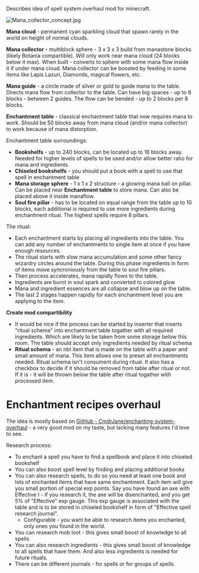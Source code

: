 Describes idea of spell system overhaul mod for minecraft.

![Mana_collector_concept.jpg](D:\b\Mine\GIT_Work\minecraft\minecraft_mod_ideas\mana_collector\Mana_collector_concept.jpg)

**Mana cloud** - permanent cyan sparkling cloud that spawn rarely in the world on height of normal clouds. 

**Mana collector** - multiblock sphere - 3 x 3 x 3 build from manastone blocks (likely Botania compartible). Will only work near mana cloud (24 blocks below it max). When built - converts to sphere with some mana flow inside it if under mana cloud. Mana collector can be boosted by feeding in some items like Lapis Lazuri, Diamonds, magical flowers, etc.

**Mana guide** - a circle made of silver or gold to guide mana to the table. Directs mana flow from collector to the table. Can have big spaces - up to 8 blocks - between 2 guides. The flow can be bended - up to 2 blocks per 8 blocks.

**Enchantment table** - classical enchantment table that now requires mana to work. Should be 50 blocks away from mana cloud (and/or mana collector) to work because of mana distorption.  

Enchantment table surroundings:

- **Bookshelfs** - up to 240 blocks, can be located up to 16 blocks away. Needed for higher levels of spells to be used and/or allow better ratio for mana and ingredients.
- **Chiseled bookshelfs** - you should put a book with a spell to use that spell in enchantment table
- **Mana storage sphere** - 1 x 1 x 2 structure - a glowing mana ball on pillar. Can be placed near **Enchantment table** to store mana. Can also be placed above it inside manaflow.
- **Soul fire pillar** - has to be located on equal range from the table up to 10 blocks, each additional is required to use more ingredients during enchantment ritual. The highest spells require 8 pillars.

The ritual:

- Each enchantment starts by placing all ingredients into the table. You can add any number of enchantments to single item at once if you have enough resources.
- The ritual starts with slow mana accumulation and some other fancy wizardry circles around the table. During this phase ingredients in form of items move syncroniously from the table to soul fire pillars.
- Then process accelerates, mana rapidly flows to the table.
- Ingredients are burnt in soul spark and converted to colored glow
- Mana and ingredient essences are all collapse and blow up on the table.
- The last 2 stages happen rapidly for each enchantment level you are applying to the item.

**Create mod compartibility**

- It would be nice if the process can be started by inserter that inserts "ritual schema" into enchantment table togather with all required ingredients. Which are likely to be taken from some storage below this room. The table should accept only ingredients needed by ritual schema
- **Ritual schema** - an nbt item that is made on the table with a paper and small amount of mana. This item allows one to preset all enchantments needed. Ritual schema isn't consument during ritual. It also has a checkbox to decide if it should be removed from table after ritual or not. If it is - it will be thrown below the table after ritual togather with processed item.

# Enchantment recipes overhaul

The idea is mostly based on [GitHub - CmdrJane/enchanting-system-overhaul](https://github.com/CmdrJane/enchanting-system-overhaul) - a very good mod on my taste, but lacking many features I'd love to see.

Research process:

- To enchant a spell you have to find a spellbook and place it into chiseled bookshelf
- You can also boost spell level by finding and placing additional books
- You can also research spells, to do so you need at least one book and lots of enchanted items that have same enchantment. Each item will give you small portion of special exp points. Say you have found an axe with Effective I - if you research it, the axe will be disenchanted, and you get 5% of "Effective" exp gauge. This exp gauge is associated with the table and is to be stored in chiseled bookshelf in form of "Effective spell research journal".
  - Configurable - you want be able to research items you enchanted, only ones you found in the world.
- You can research mob loot - this gives small boost of knowledge to all spells
- You can also research ingredients - this gives small boost of knowledge to all spells that have them. And also less ingredients is needed for future rituals. 
- There can be different journals - for spells or for groups of spells.